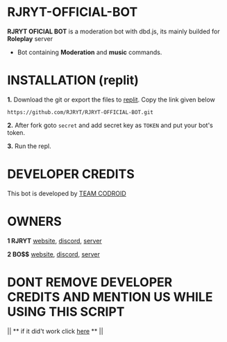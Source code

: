 # RJRYT-OFFICIAL-BOT


**RJRYT OFICIAL BOT** is a moderation bot with dbd.js, its mainly builded for __Roleplay__ server

- Bot containing __Moderation__ and __music__ commands.


# INSTALLATION (replit)

**1.** Download the git or export the files to [replit](https://replit.com/repls). Copy the link given below
```
https://github.com/RJRYT/RJRYT-OFFICIAL-BOT.git
```
**2.** After fork goto `secret` and add secret key as `TOKEN` and put your bot's token.

**3.** Run the repl.

# DEVELOPER CREDITS

This bot is developed by [TEAM CODROID](https://discord.com/invite/XcsZXk6uFF)

# OWNERS

**1 RJRYT**
[website](https://rjryt.tk/), 
[discord](https://discord.com/channels/@me/770988400047947796), 
[server](https://discord.gg/ZGsN5VMayx)
      
**2 BO$$**
[website](https://cruzgaming.ml/), 
[discord](https://discord.com/channels/@me/840554324160544789), 
[server](https://discord.gg/zfKNeT5gwQ)
      
      
 # DONT REMOVE DEVELOPER CREDITS AND MENTION US WHILE USING THIS SCRIPT
 
 || ** if it did't work click [here](https://replit.com/@Somaliyo/Samp-bot?v=1) ** ||
